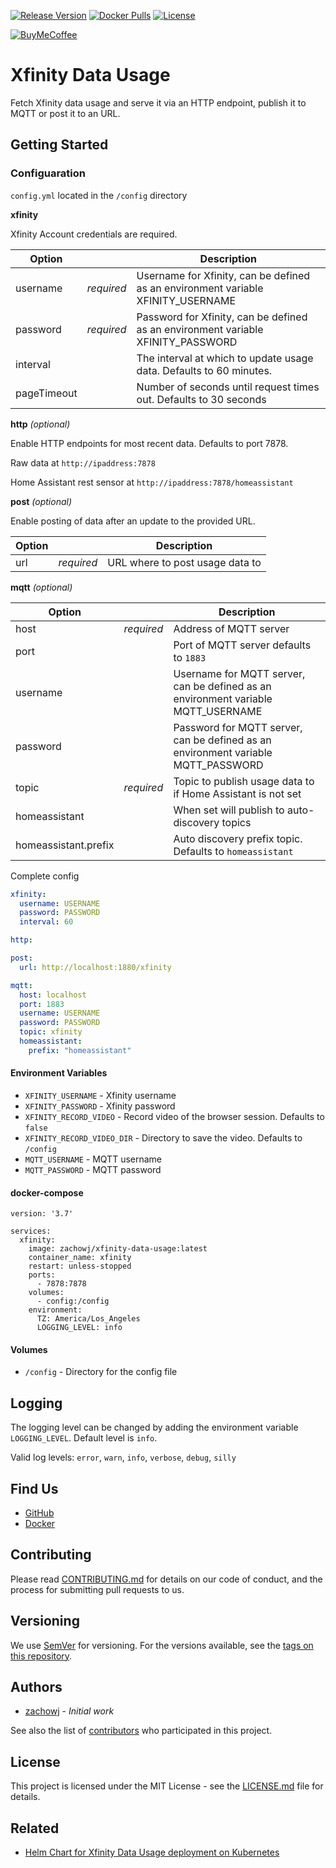 [![Release Version][release-shield]][release-link] [![Docker Pulls][docker-pulls]][docker-link] [![License][license-shield]](LICENSE.md)

[![BuyMeCoffee][buymecoffee-shield]][buymecoffee-link]

# Xfinity Data Usage

Fetch Xfinity data usage and serve it via an HTTP endpoint, publish it to MQTT or post it to an URL.

## Getting Started

### Configuaration

`config.yml` located in the `/config` directory

**xfinity**

Xfinity Account credentials are required.

| Option      |            | Description                                                                      |
| ----------- | ---------- | -------------------------------------------------------------------------------- |
| username    | _required_ | Username for Xfinity, can be defined as an environment variable XFINITY_USERNAME |
| password    | _required_ | Password for Xfinity, can be defined as an environment variable XFINITY_PASSWORD |
| interval    |            | The interval at which to update usage data. Defaults to 60 minutes.              |
| pageTimeout |            | Number of seconds until request times out. Defaults to 30 seconds                |

**http** _(optional)_

Enable HTTP endpoints for most recent data. Defaults to port 7878.

Raw data at `http://ipaddress:7878`

Home Assistant rest sensor at `http://ipaddress:7878/homeassistant`

**post** _(optional)_

Enable posting of data after an update to the provided URL.

| Option |            | Description                     |
| ------ | ---------- | ------------------------------- |
| url    | _required_ | URL where to post usage data to |

**mqtt** _(optional)_

| Option               |            | Description                                                                       |
| -------------------- | ---------- | --------------------------------------------------------------------------------- |
| host                 | _required_ | Address of MQTT server                                                            |
| port                 |            | Port of MQTT server defaults to `1883`                                            |
| username             |            | Username for MQTT server, can be defined as an environment variable MQTT_USERNAME |
| password             |            | Password for MQTT server, can be defined as an environment variable MQTT_PASSWORD |
| topic                | _required_ | Topic to publish usage data to if Home Assistant is not set                       |
| homeassistant        |            | When set will publish to auto-discovery topics                                    |
| homeassistant.prefix |            | Auto discovery prefix topic. Defaults to `homeassistant`                          |

Complete config

```yaml
xfinity:
  username: USERNAME
  password: PASSWORD
  interval: 60

http:

post:
  url: http://localhost:1880/xfinity

mqtt:
  host: localhost
  port: 1883
  username: USERNAME
  password: PASSWORD
  topic: xfinity
  homeassistant:
    prefix: "homeassistant"
```

#### Environment Variables

- `XFINITY_USERNAME` - Xfinity username
- `XFINITY_PASSWORD` - Xfinity password
- `XFINITY_RECORD_VIDEO` - Record video of the browser session. Defaults to `false`
- `XFINITY_RECORD_VIDEO_DIR` - Directory to save the video. Defaults to `/config`
- `MQTT_USERNAME` - MQTT username
- `MQTT_PASSWORD` - MQTT password

#### docker-compose

```
version: '3.7'

services:
  xfinity:
    image: zachowj/xfinity-data-usage:latest
    container_name: xfinity
    restart: unless-stopped
    ports:
      - 7878:7878
    volumes:
      - config:/config
    environment:
      TZ: America/Los_Angeles
      LOGGING_LEVEL: info
```

#### Volumes

- `/config` - Directory for the config file

## Logging

The logging level can be changed by adding the environment variable `LOGGING_LEVEL`. Default level is `info`.

Valid log levels: `error`, `warn`, `info`, `verbose`, `debug`, `silly`

## Find Us

- [GitHub](https://github.com/zachowj/xfinity-data-usage)
- [Docker](https://hub.docker.com/r/zachowj/xfinity-data-usage)

## Contributing

Please read [CONTRIBUTING.md](CONTRIBUTING.md) for details on our code of conduct, and the process for submitting pull requests to us.

## Versioning

We use [SemVer](http://semver.org/) for versioning. For the versions available, see the
[tags on this repository](https://github.com/zachowj/xfinity-data-usage/tags).

## Authors

- [zachowj](https://github.com/zachowj) - _Initial work_

See also the list of [contributors](https://github.com/zachowj/xfinity-data-usage/contributors) who
participated in this project.

## License

This project is licensed under the MIT License - see the [LICENSE.md](LICENSE.md) file for details.

## Related

- [Helm Chart for Xfinity Data Usage deployment on Kubernetes](https://github.com/naterator/helm-charts/tree/main/xfinity-data-usage)

[license-shield]: https://img.shields.io/github/license/zachowj/xfinity-data-usage.svg?style=for-the-badge
[release-link]: https://github.com/zachowj/xfinity-data-usage/releases
[release-shield]: https://img.shields.io/github/v/release/zachowj/xfinity-data-usage?style=for-the-badge
[docker-pulls]: https://img.shields.io/docker/pulls/zachowj/xfinity-data-usage?style=for-the-badge
[docker-link]: https://hub.docker.com/r/zachowj/xfinity-data-usage
[buymecoffee-link]: https://www.buymeacoffee.com/zachowj
[buymecoffee-shield]: https://www.buymeacoffee.com/assets/img/custom_images/orange_img.png
